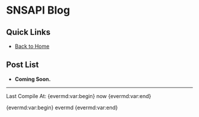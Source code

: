 # SNSAPI Blog

## Quick Links

   * [Back to Home](../index.html)

## Post List

   * **Coming Soon.**


----------------

Last Compile At: 
{evermd:var:begin}
now
{evermd:var:end}

{evermd:var:begin}
evermd
{evermd:var:end}
